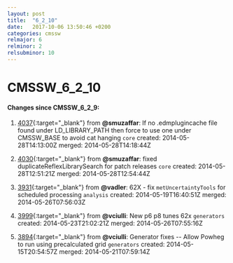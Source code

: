 ```yaml
---
layout: post
title:  "6_2_10"
date:   2017-10-06 13:50:46 +0200
categories: cmssw
relmajor: 6
relminor: 2
relsubminor: 10
---
```


# CMSSW_6_2_10
#### Changes since CMSSW_6_2_9:

1. [4037](http://github.com/cms-sw/cmssw/pull/4037){:target="_blank"}  from **@smuzaffar**: If no .edmplugincache file found under LD_LIBRARY_PATH then force to use one under CMSSW_BASE to avoid cat hanging `core`  created: 2014-05-28T14:13:00Z merged: 2014-05-28T14:18:44Z

1. [4030](http://github.com/cms-sw/cmssw/pull/4030){:target="_blank"}  from **@smuzaffar**: fixed duplicateReflexLibrarySearch for patch releases `core`  created: 2014-05-28T12:51:21Z merged: 2014-05-28T12:54:44Z

1. [3931](http://github.com/cms-sw/cmssw/pull/3931){:target="_blank"}  from **@vadler**: 62X - fix `metUncertaintyTools` for scheduled processing `analysis`  created: 2014-05-19T16:40:51Z merged: 2014-05-26T07:56:03Z

1. [3999](http://github.com/cms-sw/cmssw/pull/3999){:target="_blank"}  from **@vciulli**: New p6 p8 tunes 62x `generators`  created: 2014-05-23T21:02:21Z merged: 2014-05-26T07:55:16Z

1. [3894](http://github.com/cms-sw/cmssw/pull/3894){:target="_blank"}  from **@vciulli**: Generator fixes -- Allow Powheg to run using precalculated grid  `generators`  created: 2014-05-15T20:54:57Z merged: 2014-05-21T07:59:14Z
